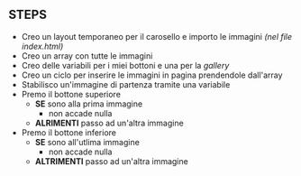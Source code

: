 ## STEPS
- Creo un layout temporaneo per il carosello e importo le immagini *(nel file index.html)*
- Creo un array con tutte le immagini
- Creo delle variabili per i miei bottoni e una per la *gallery*
- Creo un ciclo per inserire le immagini in pagina prendendole dall'array
- Stabilisco un'immagine di partenza tramite una variabile
- Premo il bottone superiore
    - **SE** sono alla prima immagine
        - non accade nulla
    - **ALRIMENTI** passo ad un'altra immagine
- Premo il bottone inferiore
    - **SE** sono all'utlima immagine
        - non accade nulla
    - **ALTRIMENTI** passo ad un'altra immagine